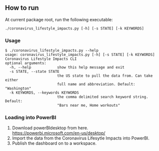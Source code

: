 ## How to run

At current package root, run the following executable:
```
./coronavirus_lifestyle_impacts.py [-h] [-s STATE] [-k KEYWORDS]
```

### Usage
```
$ ./coronavirus_lifestyle_impacts.py --help
usage: coronavirus_lifestyle_impacts.py [-h] [-s STATE] [-k KEYWORDS]
Coronavirus Lifestyle Impacts CLI
optional arguments:
  -h, --help            show this help message and exit
  -s STATE, --state STATE
                        the US state to pull the data from. Can take either
                        full name and abbreviation. Default: "Washington"
  -k KEYWORDS, --keywords KEYWORDS
                        the comma delimited search keyword string. Default:
                        "Bars near me, Home workouts"
```

### Loading into PowerBI

1. Download powerBIdesktop from here. https://powerbi.microsoft.com/en-us/desktop/
2. Import the data from the Coronavirus Lifesytle Impacts into PowerBI. 
3. Publish the dashboard on to a workspace.

